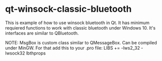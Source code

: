 # qt-winsock-classic-bluetooth

This is example of how to use winsock bluetooth in Qt. 
It has minimum requiered functions to work with classic bluetooth under Windows 10.
It's interfaces are similar to QBluetooth. 

NOTE: MsgBox is custom class similar to QMessageBox.
Can be compiled under MinGW. For that add this to your .pro file:
LIBS += -lws2_32 -lwsock32 lbthprops
